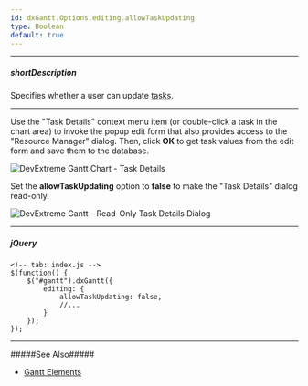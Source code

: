 ```yaml
---
id: dxGantt.Options.editing.allowTaskUpdating
type: Boolean
default: true
---
```

---
##### shortDescription
Specifies whether a user can update [tasks](/api-reference/10%20UI%20Widgets/dxGantt/1%20Configuration/tasks '{basewidgetpath}/Configuration/#tasks').

---

Use the "Task Details" context menu item (or double-click a task in the chart area) to invoke the popup edit form that also provides access to the "Resource Manager" dialog. Then, click **OK** to get task values from the edit form and save them to the database.

![DevExtreme Gantt Chart - Task Details](~/images/Gantt/task-details-dialog.png)

Set the **allowTaskUpdating** option to **false** to make the "Task Details" dialog read-only. 

![DevExtreme Gantt - Read-Only Task Details Dialog](~/images/Gantt/task-edit-dialog-read-only.png)

---
##### jQuery

    <!-- tab: index.js -->
    $(function() {
        $("#gantt").dxGantt({
            editing: {
                allowTaskUpdating: false, 
                //...
            }
        });
    }); 

---

#####See Also#####
- [Gantt Elements](/Documentation/Guide/UI_Components/Gantt/Gantt_Elements/)